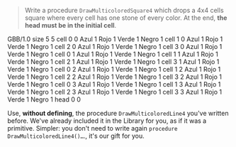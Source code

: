 > Write a procedure `DrawMulticoloredSquare4` which drops a 4x4 cells square where every cell has one stone of every color. At the end, **the head must be in the initial cell**. 

<gs-board>
     GBB/1.0
     size 5 5
     cell 0 0 Azul 1 Rojo 1 Verde 1 Negro 1
     cell 1 0 Azul 1 Rojo 1 Verde 1 Negro 1
     cell 2 0 Azul 1 Rojo 1 Verde 1 Negro 1
     cell 3 0 Azul 1 Rojo 1 Verde 1 Negro 1
     cell 0 1 Azul 1 Rojo 1 Verde 1 Negro 1
     cell 1 1 Azul 1 Rojo 1 Verde 1 Negro 1
     cell 2 1 Azul 1 Rojo 1 Verde 1 Negro 1
     cell 3 1 Azul 1 Rojo 1 Verde 1 Negro 1
     cell 0 2 Azul 1 Rojo 1 Verde 1 Negro 1
     cell 1 2 Azul 1 Rojo 1 Verde 1 Negro 1
     cell 2 2 Azul 1 Rojo 1 Verde 1 Negro 1
     cell 3 2 Azul 1 Rojo 1 Verde 1 Negro 1
     cell 0 3 Azul 1 Rojo 1 Verde 1 Negro 1
     cell 1 3 Azul 1 Rojo 1 Verde 1 Negro 1
     cell 2 3 Azul 1 Rojo 1 Verde 1 Negro 1
     cell 3 3 Azul 1 Rojo 1 Verde 1 Negro 1
     head 0 0
</gs-board>

Use, **without defining**, the procedure `DrawMulticoloredLine4` you've written before. We've already included it in the Library for you, as if it was a primitive. Simpler: you don't need to write again `procedure DrawMulticoloredLine4()…`., it's our gift for you.